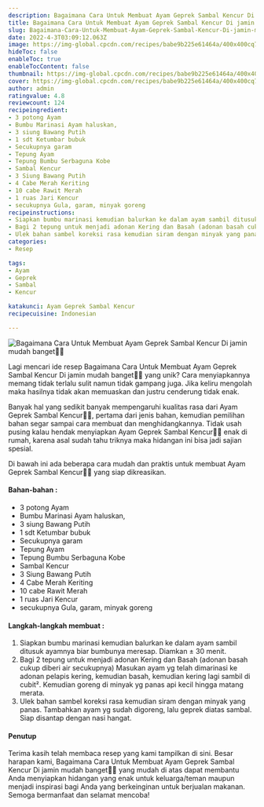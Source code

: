 ```yaml
---
description: Bagaimana Cara Untuk Membuat Ayam Geprek Sambal Kencur Di jamin mudah banget"
title: Bagaimana Cara Untuk Membuat Ayam Geprek Sambal Kencur Di jamin mudah banget
slug: Bagaimana-Cara-Untuk-Membuat-Ayam-Geprek-Sambal-Kencur-Di-jamin-mudah-banget
date: 2022-4-3T03:09:12.063Z
image: https://img-global.cpcdn.com/recipes/babe9b225e61464a/400x400cq70/photo.jpg
hideToc: false
enableToc: true
enableTocContent: false
thumbnail: https://img-global.cpcdn.com/recipes/babe9b225e61464a/400x400cq70/photo.jpg
cover: https://img-global.cpcdn.com/recipes/babe9b225e61464a/400x400cq70/photo.jpg
author: admin
ratingvalue: 4.8
reviewcount: 124
recipeingredient:
- 3 potong Ayam
- Bumbu Marinasi Ayam haluskan,
- 3 siung Bawang Putih
- 1 sdt Ketumbar bubuk
- Secukupnya garam
- Tepung Ayam
- Tepung Bumbu Serbaguna Kobe
- Sambal Kencur
- 3 Siung Bawang Putih
- 4 Cabe Merah Keriting
- 10 cabe Rawit Merah
- 1 ruas Jari Kencur
- secukupnya Gula, garam, minyak goreng
recipeinstructions:
- Siapkan bumbu marinasi kemudian balurkan ke dalam ayam sambil ditusuk ayamnya biar bumbunya meresap. Diamkan ± 30 menit.
- Bagi 2 tepung untuk menjadi adonan Kering dan Basah (adonan basah cukup diberi air secukupnya) Masukan ayam yg telah dimarinasi ke adonan pelapis kering, kemudian basah, kemudian kering lagi sambil di cubit². Kemudian goreng di minyak yg panas api kecil hingga matang merata.
- Ulek bahan sambel koreksi rasa kemudian siram dengan minyak yang panas. Tambahkan ayam yg sudah digoreng, lalu geprek diatas sambal. Siap disantap dengan nasi hangat.
categories:
- Resep

tags:
- Ayam
- Geprek
- Sambal
- Kencur

katakunci: Ayam Geprek Sambal Kencur
recipecuisine: Indonesian

---
```


![Bagaimana Cara Untuk Membuat Ayam Geprek Sambal Kencur Di jamin mudah banget👩‍🍳](https://img-global.cpcdn.com/recipes/babe9b225e61464a/400x400cq70/photo.jpg)

Lagi mencari ide resep Bagaimana Cara Untuk Membuat Ayam Geprek Sambal Kencur Di jamin mudah banget👩‍🍳 yang unik? Cara menyiapkannya memang tidak terlalu sulit namun tidak gampang juga. Jika keliru mengolah maka hasilnya tidak akan memuaskan dan justru cenderung tidak enak.

Banyak hal yang sedikit banyak mempengaruhi kualitas rasa dari Ayam Geprek Sambal Kencur👩‍🍳, pertama dari jenis bahan, kemudian pemilihan bahan segar sampai cara membuat dan menghidangkannya. Tidak usah pusing kalau hendak menyiapkan Ayam Geprek Sambal Kencur👩‍🍳 enak di rumah, karena asal sudah tahu triknya maka hidangan ini bisa jadi sajian spesial.

Di bawah ini ada beberapa cara mudah dan praktis untuk membuat Ayam Geprek Sambal Kencur👩‍🍳 yang siap dikreasikan.

<!--inarticleads1-->

#### Bahan-bahan :

- 3 potong Ayam
- Bumbu Marinasi Ayam haluskan,
- 3 siung Bawang Putih
- 1 sdt Ketumbar bubuk
- Secukupnya garam
- Tepung Ayam
- Tepung Bumbu Serbaguna Kobe
- Sambal Kencur
- 3 Siung Bawang Putih
- 4 Cabe Merah Keriting
- 10 cabe Rawit Merah
- 1 ruas Jari Kencur
- secukupnya Gula, garam, minyak goreng

<!--inarticleads2-->

#### Langkah-langkah membuat :

1. Siapkan bumbu marinasi kemudian balurkan ke dalam ayam sambil ditusuk ayamnya biar bumbunya meresap. Diamkan ± 30 menit.
1. Bagi 2 tepung untuk menjadi adonan Kering dan Basah (adonan basah cukup diberi air secukupnya) Masukan ayam yg telah dimarinasi ke adonan pelapis kering, kemudian basah, kemudian kering lagi sambil di cubit². Kemudian goreng di minyak yg panas api kecil hingga matang merata.
1. Ulek bahan sambel koreksi rasa kemudian siram dengan minyak yang panas. Tambahkan ayam yg sudah digoreng, lalu geprek diatas sambal. Siap disantap dengan nasi hangat.

#### Penutup

Terima kasih telah membaca resep yang kami tampilkan di sini. Besar harapan kami, Bagaimana Cara Untuk Membuat Ayam Geprek Sambal Kencur Di jamin mudah banget👩‍🍳 yang mudah di atas dapat membantu Anda menyiapkan hidangan yang enak untuk keluarga/teman maupun menjadi inspirasi bagi Anda yang berkeinginan untuk berjualan makanan. Semoga bermanfaat dan selamat mencoba!